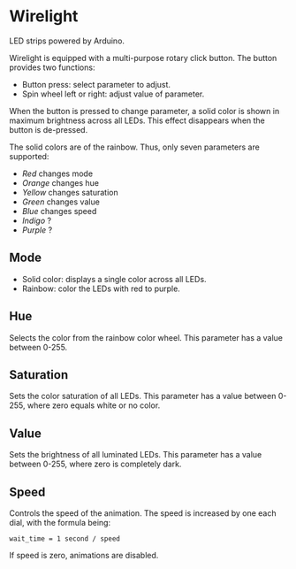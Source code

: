 # Wirelight

LED strips powered by Arduino.

Wirelight is equipped with a multi-purpose rotary click button. The button
provides two functions:

* Button press: select parameter to adjust.
* Spin wheel left or right: adjust value of parameter.

When the button is pressed to change parameter, a solid color is shown in
maximum brightness across all LEDs. This effect disappears when the button is
de-pressed.

The solid colors are of the rainbow. Thus, only seven parameters are supported:

* *Red* changes mode
* *Orange* changes hue
* *Yellow* changes saturation
* *Green* changes value
* *Blue* changes speed
* *Indigo* ?
* *Purple* ?

## Mode

* Solid color: displays a single color across all LEDs.
* Rainbow: color the LEDs with red to purple.

## Hue

Selects the color from the rainbow color wheel. This parameter has a value
between 0-255.

## Saturation

Sets the color saturation of all LEDs. This parameter has a value between
0-255, where zero equals white or no color.

## Value

Sets the brightness of all luminated LEDs. This parameter has a value between
0-255, where zero is completely dark.

## Speed

Controls the speed of the animation. The speed is increased by one each dial,
with the formula being:

    wait_time = 1 second / speed

If speed is zero, animations are disabled.
